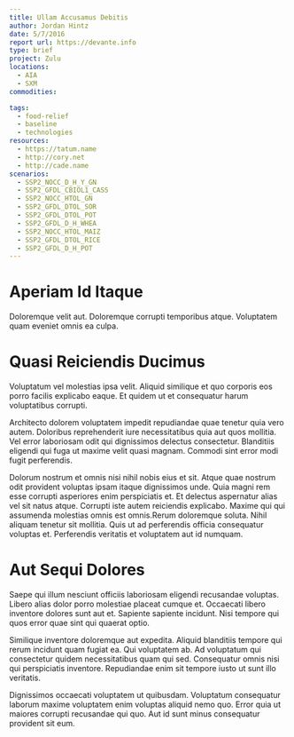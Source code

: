 ```yaml
---
title: Ullam Accusamus Debitis
author: Jordan Hintz
date: 5/7/2016
report url: https://devante.info
type: brief
project: Zulu
locations:
  - AIA
  - SXM
commodities:

tags:
  - food-relief
  - baseline
  - technologies
resources:
  - https://tatum.name
  - http://cory.net
  - http://cade.name
scenarios:
  - SSP2_NOCC_D_H_Y_GN
  - SSP2_GFDL_CBIOL1_CASS
  - SSP2_NOCC_HTOL_GN
  - SSP2_GFDL_DTOL_SOR
  - SSP2_GFDL_DTOL_POT
  - SSP2_GFDL_D_H_WHEA
  - SSP2_NOCC_HTOL_MAIZ
  - SSP2_GFDL_DTOL_RICE
  - SSP2_GFDL_D_H_POT
---
```

# Aperiam Id Itaque
Doloremque velit aut. Doloremque corrupti temporibus atque. Voluptatem quam eveniet omnis ea culpa.

# Quasi Reiciendis Ducimus
Voluptatum vel molestias ipsa velit. Aliquid similique et quo corporis eos porro facilis explicabo eaque. Et quidem ut et consequatur harum voluptatibus corrupti.
 Architecto dolorem voluptatem impedit repudiandae quae tenetur quia vero autem. Doloribus reprehenderit iure necessitatibus quia aut quos mollitia. Vel error laboriosam odit qui dignissimos delectus consectetur. Blanditiis eligendi qui fuga ut maxime velit quasi magnam. Commodi sint error modi fugit perferendis.
 Dolorum nostrum et omnis nisi nihil nobis eius et sit. Atque quae nostrum odit provident voluptas ipsam itaque dignissimos unde. Quia magni rem esse corrupti asperiores enim perspiciatis et. Et delectus aspernatur alias vel sit natus atque. Corrupti iste autem reiciendis explicabo. Maxime qui qui assumenda molestias omnis est omnis.Rerum doloremque soluta. Nihil aliquam tenetur sit mollitia. Quis ut ad perferendis officia consequatur voluptas et. Perferendis veritatis et voluptatem aut id numquam.

# Aut Sequi Dolores
Saepe qui illum nesciunt officiis laboriosam eligendi recusandae voluptas. Libero alias dolor porro molestiae placeat cumque et. Occaecati libero inventore dolores sunt aut et. Sapiente sapiente incidunt. Nisi tempore qui quos error quae sint qui quaerat optio.
 Similique inventore doloremque aut expedita. Aliquid blanditiis tempore qui rerum incidunt quam fugiat ea. Qui voluptatem ab. Ad voluptatum qui consectetur quidem necessitatibus quam qui sed. Consequatur omnis nisi qui perspiciatis inventore. Repudiandae enim sit tempore iusto ut sunt illo veritatis.
 Dignissimos occaecati voluptatem ut quibusdam. Voluptatum consequatur laborum maxime voluptatem enim voluptas aliquid nemo quo. Error quia ut maiores corrupti recusandae qui quo. Aut id sunt minus consequatur provident sit eum.
